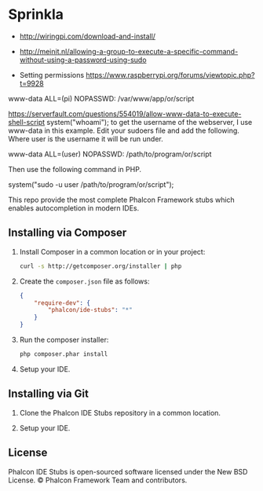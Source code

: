 

# Sprinkla

* http://wiringpi.com/download-and-install/

* http://meinit.nl/allowing-a-group-to-execute-a-specific-command-without-using-a-password-using-sudo

* Setting permissions
https://www.raspberrypi.org/forums/viewtopic.php?t=9928

www-data ALL=(pi) NOPASSWD: /var/www/app/or/script


https://serverfault.com/questions/554019/allow-www-data-to-execute-shell-script
system("whoami"); to get the username of the webserver, I use www-data in this example. Edit your sudoers file and add the following. Where user is the username it will be run under.

www-data ALL=(user) NOPASSWD: /path/to/program/or/script

Then use the following command in PHP.

system("sudo -u user /path/to/program/or/script");

This repo provide the most complete Phalcon Framework stubs which enables autocompletion in modern IDEs.

## Installing via Composer

1. Install Composer in a common location or in your project:
    ```bash
    curl -s http://getcomposer.org/installer | php
    ```

2. Create the `composer.json` file as follows:
    ```json
    {
        "require-dev": {
            "phalcon/ide-stubs": "*"
        }
    }
    ```

3. Run the composer installer:
    ```bash
    php composer.phar install
    ```

4. Setup your IDE.

## Installing via Git

1. Clone the Phalcon IDE Stubs repository in a common location.

2. Setup your IDE.

## License

Phalcon IDE Stubs is open-sourced software licensed under the New BSD License. © Phalcon Framework Team and contributors.

